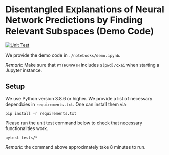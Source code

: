 # Disentangled Explanations of Neural Network Predictions by Finding Relevant Subspaces (Demo Code)

[![Unit Test](https://github.com/p16i/drsa-demo/actions/workflows/pytest.yml/badge.svg?branch=main)](https://github.com/p16i/drsa-demo/actions/workflows/pytest.yml)



We provide the demo code in `./notebooks/demo.ipynb`.

*Remark:* Make sure that `PYTHONPATH` includes `$(pwd)/cxai` when starting a Jupyter instance.


## Setup

We use Python version 3.8.6 or higher. We provide a list of necessary dependcies in `requirements.txt`. One can install them via

```
pip install -r requirements.txt
```

Please run the unit test command below to check that necessary functionalities work.

```
pytest tests/*
```
*Remark:* the command above approximately take 8 minutes to run.